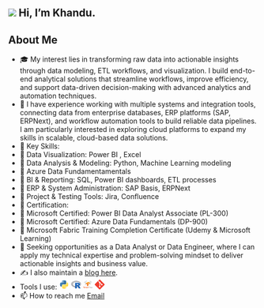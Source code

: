  ## <img src="https://raw.githubusercontent.com/MartinHeinz/MartinHeinz/master/wave.gif" width="30px"> Hi, I’m Khandu.

## About Me
- 🎓  My interest lies in transforming raw data into actionable insights through data modeling, ETL workflows, and visualization. I build end-to-end analytical solutions that streamline workflows, improve efficiency, and support data-driven decision-making with advanced analytics and automation techniques.
- 🌱 I have experience working with multiple systems and integration tools, connecting data from enterprise databases, ERP platforms (SAP, ERPNext), and workflow automation tools to build reliable data pipelines. I am particularly interested in exploring cloud platforms to expand my skills in scalable, cloud-based data solutions.
- 💼 Key Skills:
- 🌱 Data Visualization: Power BI , Excel
- 🌱 Data Analysis & Modeling: Python, Machine Learning modeling
- 🌱 Azure Data Fundamentamentals
- 🌱 BI & Reporting: SQL, Power BI dashboards, ETL processes
- 🌱 ERP & System Administration: SAP Basis, ERPNext
- 🌱 Project & Testing Tools: Jira, Confluence
- 💼 Certification:
- 🌱 Microsoft Certified: Power BI Data Analyst Associate (PL-300)
- 🌱 Microsoft Certified: Azure Data Fundamentals (DP-900)
- 🌱 Microsoft Fabric Training Completion Certificate (Udemy & Microsoft Learning)
- 💼 Seeking opportunities as a Data Analyst or Data Engineer, where I can apply my technical expertise and problem-solving mindset to deliver actionable insights and business value.
- ✍️ I also maintain a [blog here](https://khanduict.medium.com/).
- Tools I use: <code><img height="20" src="https://raw.githubusercontent.com/github/explore/80688e429a7d4ef2fca1e82350fe8e3517d3494d/topics/python/python.png"></code>
<code><img height="20" src="https://raw.githubusercontent.com/github/explore/80688e429a7d4ef2fca1e82350fe8e3517d3494d/topics/r/r.png"></code>
<code><img height="20" src="https://raw.githubusercontent.com/github/explore/80688e429a7d4ef2fca1e82350fe8e3517d3494d/topics/tensorflow/tensorflow.png"></code>
<code><img height="20" src="https://raw.githubusercontent.com/github/explore/80688e429a7d4ef2fca1e82350fe8e3517d3494d/topics/git/git.png"></code> 
- 📫 How to reach me [Email](mailto:)
